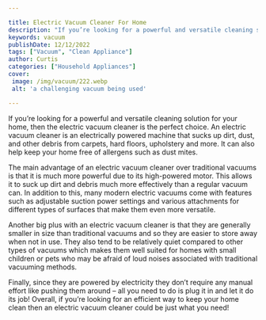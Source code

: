 ```yaml
---

title: Electric Vacuum Cleaner For Home
description: "If you’re looking for a powerful and versatile cleaning solution for your home, then the electric vacuum cleaner is the perfect ch...take a moment to check it out "
keywords: vacuum
publishDate: 12/12/2022
tags: ["Vacuum", "Clean Appliance"]
author: Curtis
categories: ["Household Appliances"]
cover: 
 image: /img/vacuum/222.webp
 alt: 'a challenging vacuum being used'

---
```


If you’re looking for a powerful and versatile cleaning solution for your home, then the electric vacuum cleaner is the perfect choice. An electric vacuum cleaner is an electrically powered machine that sucks up dirt, dust, and other debris from carpets, hard floors, upholstery and more. It can also help keep your home free of allergens such as dust mites.

The main advantage of an electric vacuum cleaner over traditional vacuums is that it is much more powerful due to its high-powered motor. This allows it to suck up dirt and debris much more effectively than a regular vacuum can. In addition to this, many modern electric vacuums come with features such as adjustable suction power settings and various attachments for different types of surfaces that make them even more versatile.

Another big plus with an electric vacuum cleaner is that they are generally smaller in size than traditional vacuums and so they are easier to store away when not in use. They also tend to be relatively quiet compared to other types of vacuums which makes them well suited for homes with small children or pets who may be afraid of loud noises associated with traditional vacuuming methods.

Finally, since they are powered by electricity they don’t require any manual effort like pushing them around – all you need to do is plug it in and let it do its job! Overall, if you’re looking for an efficient way to keep your home clean then an electric vacuum cleaner could be just what you need!
